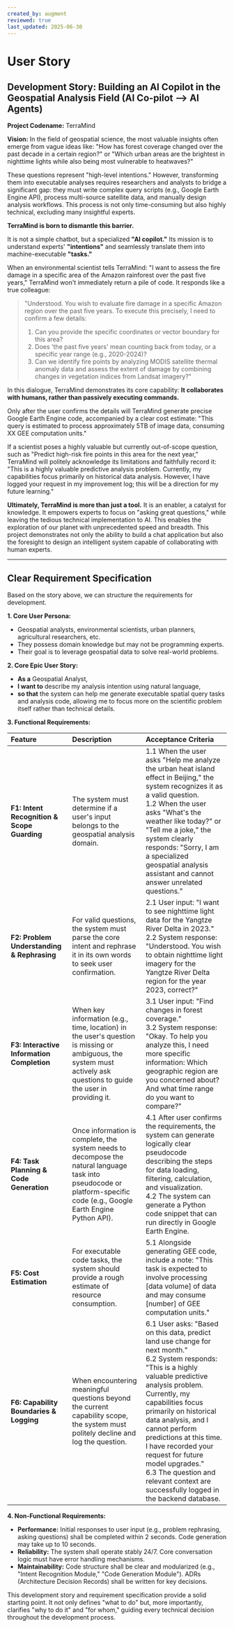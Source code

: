 ```yaml
---
created_by: augment
reviewed: true
last_updated: 2025-06-30
---
```



# User Story

## Development Story: Building an AI Copilot in the Geospatial Analysis Field (AI Co-pilot --> AI Agents)

**Project Codename:** TerraMind

**Vision:**
In the field of geospatial science, the most valuable insights often emerge from vague ideas like: "How has forest coverage changed over the past decade in a certain region?" or "Which urban areas are the brightest in nighttime lights while also being most vulnerable to heatwaves?"

These questions represent "high-level intentions." However, transforming them into executable analyses requires researchers and analysts to bridge a significant gap: they must write complex query scripts (e.g., Google Earth Engine API), process multi-source satellite data, and manually design analysis workflows. This process is not only time-consuming but also highly technical, excluding many insightful experts.

**TerraMind is born to dismantle this barrier.**

It is not a simple chatbot, but a specialized **"AI copilot."** Its mission is to understand experts' **"intentions"** and seamlessly translate them into machine-executable **"tasks."**

When an environmental scientist tells TerraMind: "I want to assess the fire damage in a specific area of the Amazon rainforest over the past five years," TerraMind won't immediately return a pile of code. It responds like a true colleague:

> "Understood. You wish to evaluate fire damage in a specific Amazon region over the past five years. To execute this precisely, I need to confirm a few details:
>
> 1. Can you provide the specific coordinates or vector boundary for this area?
> 2. Does 'the past five years' mean counting back from today, or a specific year range (e.g., 2020-2024)?
> 3. Can we identify fire points by analyzing MODIS satellite thermal anomaly data and assess the extent of damage by combining changes in vegetation indices from Landsat imagery?"

In this dialogue, TerraMind demonstrates its core capability: **It collaborates with humans, rather than passively executing commands.**

Only after the user confirms the details will TerraMind generate precise Google Earth Engine code, accompanied by a clear cost estimate: "This query is estimated to process approximately 5TB of image data, consuming XX GEE computation units."

If a scientist poses a highly valuable but currently out-of-scope question, such as "Predict high-risk fire points in this area for the next year," TerraMind will politely acknowledge its limitations and faithfully record it: "This is a highly valuable predictive analysis problem. Currently, my capabilities focus primarily on historical data analysis. However, I have logged your request in my improvement log; this will be a direction for my future learning."

**Ultimately, TerraMind is more than just a tool.** It is an enabler, a catalyst for knowledge. It empowers experts to focus on "asking great questions," while leaving the tedious technical implementation to AI. This enables the exploration of our planet with unprecedented speed and breadth. This project demonstrates not only the ability to build a chat application but also the foresight to design an intelligent system capable of collaborating with human experts.

---

## Clear Requirement Specification

Based on the story above, we can structure the requirements for development.

**1. Core User Persona:**

* Geospatial analysts, environmental scientists, urban planners, agricultural researchers, etc.
* They possess domain knowledge but may not be programming experts.
* Their goal is to leverage geospatial data to solve real-world problems.

**2. Core Epic User Story:**

* **As a** Geospatial Analyst,
* **I want to** describe my analysis intention using natural language,
* **so that** the system can help me generate executable spatial query tasks and analysis code, allowing me to focus more on the scientific problem itself rather than technical details.

**3. Functional Requirements:**

| **Feature**                          | **Description**                                                                                                                                 | **Acceptance Criteria**                                                                                                                                                                                                                                                                                                                                                                                                                                                              |
| :----------------------------------- | :---------------------------------------------------------------------------------------------------------------------------------------------- | :------------------------------------------------------------------------------------------------------------------------------------------------------------------------------------------------------------------------------------------------------------------------------------------------------------------------------------------------------------------------------------------------------------------------------------------------------------------------------------ |
| **F1: Intent Recognition & Scope Guarding** | The system must determine if a user's input belongs to the geospatial analysis domain.                                                         | 1.1 When the user asks "Help me analyze the urban heat island effect in Beijing," the system recognizes it as a valid question.<br>1.2 When the user asks "What's the weather like today?" or "Tell me a joke," the system clearly responds: "Sorry, I am a specialized geospatial analysis assistant and cannot answer unrelated questions."                                                                                                                                               |
| **F2: Problem Understanding & Rephrasing** | For valid questions, the system must parse the core intent and rephrase it in its own words to seek user confirmation.                          | 2.1 User input: "I want to see nighttime light data for the Yangtze River Delta in 2023."<br>2.2 System response: "Understood. You wish to obtain nighttime light imagery for the Yangtze River Delta region for the year 2023, correct?"                                                                                                                                                                                                                                                |
| **F3: Interactive Information Completion** | When key information (e.g., time, location) in the user's question is missing or ambiguous, the system must actively ask questions to guide the user in providing it. | 3.1 User input: "Find changes in forest coverage."<br>3.2 System response: "Okay. To help you analyze this, I need more specific information: Which geographic region are you concerned about? And what time range do you want to compare?"                                                                                                                                                                                                                                                 |
| **F4: Task Planning & Code Generation** | Once information is complete, the system needs to decompose the natural language task into pseudocode or platform-specific code (e.g., Google Earth Engine Python API). | 4.1 After user confirms the requirements, the system can generate logically clear pseudocode describing the steps for data loading, filtering, calculation, and visualization.<br>4.2 The system can generate a Python code snippet that can run directly in Google Earth Engine.                                                                                                                                                                                                        |
| **F5: Cost Estimation**              | For executable code tasks, the system should provide a rough estimate of resource consumption.                                                   | 5.1 Alongside generating GEE code, include a note: "This task is expected to involve processing [data volume] of data and may consume [number] of GEE computation units."                                                                                                                                                                                                                                                                                                              |
| **F6: Capability Boundaries & Logging** | When encountering meaningful questions beyond the current capability scope, the system must politely decline and log the question.                 | 6.1 User asks: "Based on this data, predict land use change for next month."<br>6.2 System responds: "This is a highly valuable predictive analysis problem. Currently, my capabilities focus primarily on historical data analysis, and I cannot perform predictions at this time. I have recorded your request for future model upgrades."<br>6.3 The question and relevant context are successfully logged in the backend database. |

**4. Non-Functional Requirements:**

* **Performance:** Initial responses to user input (e.g., problem rephrasing, asking questions) shall be completed within 2 seconds. Code generation may take up to 10 seconds.
* **Reliability:** The system shall operate stably 24/7. Core conversation logic must have error handling mechanisms.
* **Maintainability:** Code structure shall be clear and modularized (e.g., "Intent Recognition Module," "Code Generation Module"). ADRs (Architecture Decision Records) shall be written for key decisions.

This development story and requirement specification provide a solid starting point. It not only defines "what to do" but, more importantly, clarifies "why to do it" and "for whom," guiding every technical decision throughout the development process.
